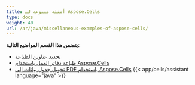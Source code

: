 ```yaml
---
title: أمثلة متنوعة لـ Aspose.Cells
type: docs
weight: 40
url: /ar/java/miscellaneous-examples-of-aspose-cells/
---
```


 **يتضمن هذا القسم المواضيع التالية:**
- [تحديد عناوين الطباعة](/cells/ar/java/set-print-titles/)
- [طباعة دفاتر العمل باستخدام Aspose.Cells](/cells/ar/java/printing-workbooks-using-aspose-cells/)
- [تحويل جدول بيانات إلى PDF باستخدام Aspose.Cells](/cells/ar/java/convert-spreadsheet-to-pdf-using-aspose-cells/)
{{< app/cells/assistant language="java" >}}
